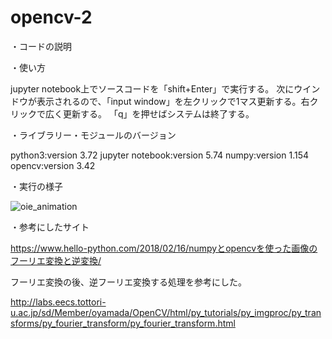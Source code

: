 # opencv-2

・コードの説明



・使い方

jupyter notebook上でソースコードを「shift+Enter」で実行する。 
次にウインドウが表示されるので、「input window」を左クリックで1マス更新する。右クリックで広く更新する。
「q」を押せばシステムは終了する。

・ライブラリー・モジュールのバージョン

python3:version 3.72
jupyter notebook:version 5.74
numpy:version 1.154
opencv:version 3.42

・実行の様子


![oie_animation](https://user-images.githubusercontent.com/48341900/62425026-60ed4400-b711-11e9-942c-71e2b9bb83ba.gif)

・参考にしたサイト

https://www.hello-python.com/2018/02/16/numpyとopencvを使った画像のフーリエ変換と逆変換/

フーリエ変換の後、逆フーリエ変換する処理を参考にした。

http://labs.eecs.tottori-u.ac.jp/sd/Member/oyamada/OpenCV/html/py_tutorials/py_imgproc/py_transforms/py_fourier_transform/py_fourier_transform.html


